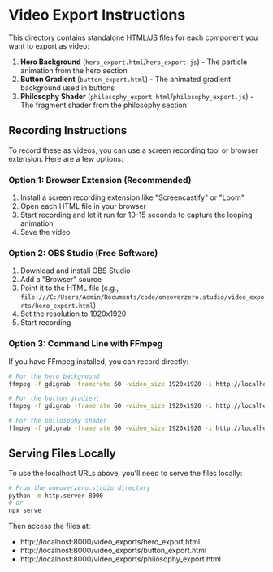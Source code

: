 # Video Export Instructions

This directory contains standalone HTML/JS files for each component you want to export as video:

1. **Hero Background** (`hero_export.html`/`hero_export.js`) - The particle animation from the hero section
2. **Button Gradient** (`button_export.html`) - The animated gradient background used in buttons
3. **Philosophy Shader** (`philosophy_export.html`/`philosophy_export.js`) - The fragment shader from the philosophy section

## Recording Instructions

To record these as videos, you can use a screen recording tool or browser extension. Here are a few options:

### Option 1: Browser Extension (Recommended)
1. Install a screen recording extension like "Screencastify" or "Loom"
2. Open each HTML file in your browser
3. Start recording and let it run for 10-15 seconds to capture the looping animation
4. Save the video

### Option 2: OBS Studio (Free Software)
1. Download and install OBS Studio
2. Add a "Browser" source
3. Point it to the HTML file (e.g., `file:///C:/Users/Admin/Documents/code/oneoverzero.studio/video_exports/hero_export.html`)
4. Set the resolution to 1920x1920
5. Start recording

### Option 3: Command Line with FFmpeg
If you have FFmpeg installed, you can record directly:

```bash
# For the hero background
ffmpeg -f gdigrab -framerate 60 -video_size 1920x1920 -i http://localhost:8000/video_exports/hero_export.html -t 15 -c:v libx264 -pix_fmt yuv420p hero_background.mp4

# For the button gradient
ffmpeg -f gdigrab -framerate 60 -video_size 1920x1920 -i http://localhost:8000/video_exports/button_export.html -t 15 -c:v libx264 -pix_fmt yuv420p button_gradient.mp4

# For the philosophy shader
ffmpeg -f gdigrab -framerate 60 -video_size 1920x1920 -i http://localhost:8000/video_exports/philosophy_export.html -t 15 -c:v libx264 -pix_fmt yuv420p philosophy_shader.mp4
```

## Serving Files Locally

To use the localhost URLs above, you'll need to serve the files locally:

```bash
# From the oneoverzero.studio directory
python -m http.server 8000
# or
npx serve
```

Then access the files at:
- http://localhost:8000/video_exports/hero_export.html
- http://localhost:8000/video_exports/button_export.html
- http://localhost:8000/video_exports/philosophy_export.html